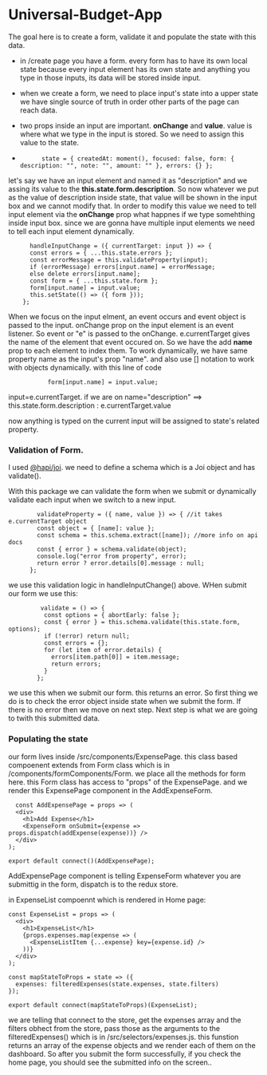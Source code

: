 # Universal-Budget-App
The goal here is to create a form, validate it and populate the state with this data.

- in /create page you have a form. every form has to have its own local state because every input element has its own state and anything you type in those inputs, its data will be stored inside input.
- when we create a form, we need to place input's state into a upper state we have single source of truth in order other parts of the page can reach data.

- two props inside an input are important. **onChange** and **value**. value is where what we type in the input is stored. So we need to assign this value to the state.

- `      state = {
          createdAt: moment(),
          focused: false,
          form: {
            description: "",
            note: "",
            amount: ""
          },
          errors: {}
        };`

let's say we have an input element and named it as "description"  and we assing its value to the **this.state.form.description**. So now whatever we put as the value of description inside state, that value will be shown in the input box and we cannot modify that. In order to modify this value we need to tell input element via the **onChange** prop what happnes if we type somehthing inside input box. since we are gonna have multiple input elements we need to tell each input element dynamically. 

          handleInputChange = ({ currentTarget: input }) => {
          const errors = { ...this.state.errors };
          const errorMessage = this.validateProperty(input);
          if (errorMessage) errors[input.name] = errorMessage;
          else delete errors[input.name];
          const form = { ...this.state.form };
          form[input.name] = input.value;
          this.setState(() => ({ form }));
        };
        
 When we focus on the input elment, an event occurs and event object is passed to the input. onChange prop on the input element is an event listener. So event or "e" is passed to the onChange. e.currentTarget gives the name of the element that event occured on. So we have the add **name** prop to each element to index them. To work dynamically, we have same property name as the input's prop "name". and also use [] notation to work with objects dynamically.  with this line of code 
 
               form[input.name] = input.value;
               
  input=e.currentTarget. if we are on name="description" ==> this.state.form.description : e.currentTarget.value
  
  now anything is typed on the current input will be assigned to state's related property.
  
  ### Validation of Form.
  
  I used [@hapi/joi](https://hapi.dev/module/joi/#introduction). we need to define a schema which is a Joi object and has validate().
  
  With this package we can validate the form when we submit or dynamically validate each input when we switch to a new input. 
  
            validateProperty = ({ name, value }) => { //it takes e.currentTarget object
            const object = { [name]: value }; 
            const schema = this.schema.extract([name]); //more info on api docs
            const { error } = schema.validate(object);
            console.log("error from property", error);
            return error ? error.details[0].message : null;
          };
          
   we use this validation logic in handleInputChange() above. WHen submit our form we use this:
   
             validate = () => {
              const options = { abortEarly: false };
              const { error } = this.schema.validate(this.state.form, options);
              if (!error) return null;
              const errors = {};
              for (let item of error.details) {
                errors[item.path[0]] = item.message;
                return errors;
              }
            };
   we use this when we submit our form. this returns an error. So first thing we do is to check the error object inside state when we submit the form. If there is no error then we move on next step. Next step is what we are going to twith this submitted data.
   
### Populating the state 

our form lives inside /src/components/ExpensePage. this class based compoenent extends from Form class which is in /components/formComponents/Form. we place all the methods for form here. this Form class has access to "props" of the ExpensePage. and we render this ExpensePage component in the AddExpenseForm.

      const AddExpensePage = props => (
      <div>
        <h1>Add Expense</h1>
        <ExpenseForm onSubmit={expense => props.dispatch(addExpense(expense))} />
      </div>
    );

    export default connect()(AddExpensePage);

  AddExpensePage component is telling ExpenseForm whatever you are submittig in the form, dispatch is to the redux store. 

   
   in ExpenseList compoennt which is rendered in Home page:
   
    const ExpenseList = props => (
      <div>
        <h1>ExpenseList</h1>
        {props.expenses.map(expense => (
          <ExpenseListItem {...expense} key={expense.id} />
        ))}
      </div>
    );

    const mapStateToProps = state => ({
      expenses: filteredExpenses(state.expenses, state.filters)
    });

    export default connect(mapStateToProps)(ExpenseList);

 we are telling that connect to the store, get the expenses array and the filters obhect from the store, pass those as the arguments to the filteredExpenses() which is in /src/selectors/expenses.js. this funstion returns an array of the expense objects and we render each of them on the dashboard. So after you submit the form successfully, if you check the home page, you should see the submitted info on the screen..
 
 


